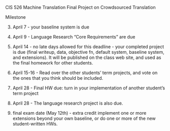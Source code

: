 CIS 526 Machine Translation Final Project on Crowdsourced Translation

Milestone



3. April 7 - your baseline system is due

4. April 9 - Language Research “Core Requirements” are due

5. April 14 - no late days allowed for this deadline - your completed project is due (final writeup, data, objective fn, default system, baseline system, and extensions). It will be published on the class web site, and used as the final homework for other students.

6. April 15-16 - Read over the other students’ term projects, and vote on the ones that you think should be included.

7. April 28 - Final HW due: turn in your implementation of another student’s term project

8. April 28 - The language research project is also due.

9. final exam date (May 12th) - extra credit implement one or more extensions beyond your own baseline, or do one or more of the new student-written HWs.
